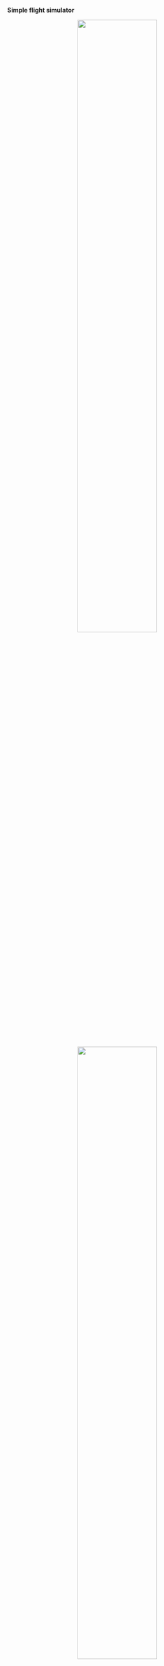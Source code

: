 **Simple flight simulator**

<p align="center">
  <img src="https://github.com/user-attachments/assets/904394b7-d2e3-4765-bf0e-a06bd0d3364c" width="60%">
</p>

<p align="center">
  <img src="https://github.com/user-attachments/assets/d8d754f9-ec79-4fdd-be51-43fdaa65a6fc" width="60%">
</p>

**The following commands are implemented:**

_print_ – Creates a snapshot of the dataset and saves it to a file.
_report_ – Displays the data in the console.
_exit_ – Exits the application.

**Simple SQL-like queries for data management**

_display_ – Shows information in a table.
Usage: display {object_fields} from {object_class} [where {conditions}]

_update_ – Updates data.
Usage: update {object_class} set ({key_value_list}) [where {conditions}]

_delete_ – Deletes data.
Usage: delete {object_class} [where {conditions}]

_add_ – Adds a new object.
Syntax: add {object_class} new ({key_value_list})

